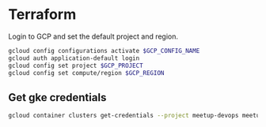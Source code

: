 # Terraform

Login to GCP and set the default project and region.

```bash
gcloud config configurations activate $GCP_CONFIG_NAME
gcloud auth application-default login
gcloud config set project $GCP_PROJECT
gcloud config set compute/region $GCP_REGION
```

## Get gke credentials

```bash
gcloud container clusters get-credentials --project meetup-devops meetup-keda --region europe-west1
```
